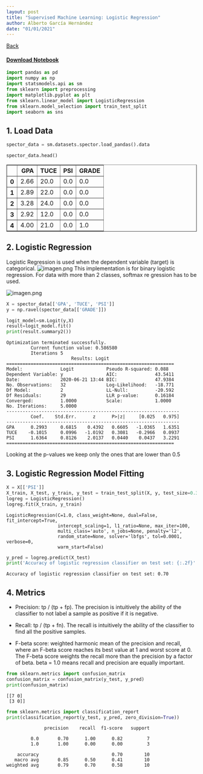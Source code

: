 ```yaml
---
layout: post
title: "Supervised Machine Learning: Logistic Regression"
author: Alberto García Hernández
date: "01/01/2021"
---
```


[Back](../../)
#### [Download Notebook](https://github.com/albergar2/data_science_material/blob/master/ML/supervised/02-logistic_regression.ipynb)


```python
import pandas as pd
import numpy as np
import statsmodels.api as sm
from sklearn import preprocessing
import matplotlib.pyplot as plt 
from sklearn.linear_model import LogisticRegression
from sklearn.model_selection import train_test_split
import seaborn as sns
```

## 1. Load Data


```python
spector_data = sm.datasets.spector.load_pandas().data
```


```python
spector_data.head()
```




<div>
<style scoped>
    .dataframe tbody tr th:only-of-type {
        vertical-align: middle;
    }

    .dataframe tbody tr th {
        vertical-align: top;
    }

    .dataframe thead th {
        text-align: right;
    }
</style>
<table border="1" class="dataframe">
  <thead>
    <tr style="text-align: right;">
      <th></th>
      <th>GPA</th>
      <th>TUCE</th>
      <th>PSI</th>
      <th>GRADE</th>
    </tr>
  </thead>
  <tbody>
    <tr>
      <th>0</th>
      <td>2.66</td>
      <td>20.0</td>
      <td>0.0</td>
      <td>0.0</td>
    </tr>
    <tr>
      <th>1</th>
      <td>2.89</td>
      <td>22.0</td>
      <td>0.0</td>
      <td>0.0</td>
    </tr>
    <tr>
      <th>2</th>
      <td>3.28</td>
      <td>24.0</td>
      <td>0.0</td>
      <td>0.0</td>
    </tr>
    <tr>
      <th>3</th>
      <td>2.92</td>
      <td>12.0</td>
      <td>0.0</td>
      <td>0.0</td>
    </tr>
    <tr>
      <th>4</th>
      <td>4.00</td>
      <td>21.0</td>
      <td>0.0</td>
      <td>1.0</td>
    </tr>
  </tbody>
</table>
</div>



## 2. Logistic Regression

Logistic Regression is used when the dependent variable (target) is categorical.
![imagen.png](attachment:imagen.png)
This implementation is for binary logistic regression. For data with more than 2 classes, softmax re gression has to be used.


![imagen.png](attachment:imagen.png)


```python
X = spector_data[['GPA', 'TUCE', 'PSI']]
y = np.ravel(spector_data[['GRADE']])
```


```python
logit_model=sm.Logit(y,X)
result=logit_model.fit()
print(result.summary2())
```

    Optimization terminated successfully.
             Current function value: 0.586580
             Iterations 5
                            Results: Logit
    ==============================================================
    Model:              Logit            Pseudo R-squared: 0.088  
    Dependent Variable: y                AIC:              43.5411
    Date:               2020-06-21 13:44 BIC:              47.9384
    No. Observations:   32               Log-Likelihood:   -18.771
    Df Model:           2                LL-Null:          -20.592
    Df Residuals:       29               LLR p-value:      0.16184
    Converged:          1.0000           Scale:            1.0000 
    No. Iterations:     5.0000                                    
    ----------------------------------------------------------------
             Coef.    Std.Err.      z      P>|z|     [0.025   0.975]
    ----------------------------------------------------------------
    GPA      0.2993     0.6815    0.4392   0.6605   -1.0365   1.6351
    TUCE    -0.1015     0.0996   -1.0192   0.3081   -0.2966   0.0937
    PSI      1.6364     0.8126    2.0137   0.0440    0.0437   3.2291
    ==============================================================
    


Looking at the p-values we keep only the ones that are lower than 0.5

## 3. Logistic Regression Model Fitting


```python
X = X[['PSI']]
X_train, X_test, y_train, y_test = train_test_split(X, y, test_size=0.3, random_state=0)
logreg = LogisticRegression()
logreg.fit(X_train, y_train)
```




    LogisticRegression(C=1.0, class_weight=None, dual=False, fit_intercept=True,
                       intercept_scaling=1, l1_ratio=None, max_iter=100,
                       multi_class='auto', n_jobs=None, penalty='l2',
                       random_state=None, solver='lbfgs', tol=0.0001, verbose=0,
                       warm_start=False)




```python
y_pred = logreg.predict(X_test)
print('Accuracy of logistic regression classifier on test set: {:.2f}'.format(logreg.score(X_test, y_test)))
```

    Accuracy of logistic regression classifier on test set: 0.70


## 4. Metrics

* Precision: tp / (tp + fp). The precision is intuitively the ability of the classifier to not label a sample as positive if it is negative.

* Recall: tp / (tp + fn). The recall is intuitively the ability of the classifier to find all the positive samples.

* F-beta score: weighted harmonic mean of the precision and recall, where an F-beta score reaches its best value at 1 and worst score at 0. The F-beta score weights the recall more than the precision by a factor of beta. beta = 1.0 means recall and precision are equally important.


```python
from sklearn.metrics import confusion_matrix
confusion_matrix = confusion_matrix(y_test, y_pred)
print(confusion_matrix)
```

    [[7 0]
     [3 0]]



```python
from sklearn.metrics import classification_report
print(classification_report(y_test, y_pred, zero_division=True))
```

                  precision    recall  f1-score   support
    
             0.0       0.70      1.00      0.82         7
             1.0       1.00      0.00      0.00         3
    
        accuracy                           0.70        10
       macro avg       0.85      0.50      0.41        10
    weighted avg       0.79      0.70      0.58        10
    



```python

```
